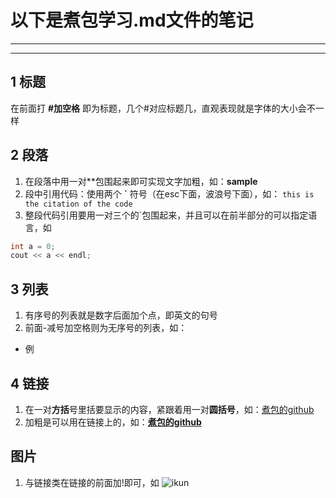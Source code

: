 # 以下是煮包学习.md文件的笔记
***
***
## 1 标题
在前面打 **#加空格** 即为标题，几个#对应标题几，直观表现就是字体的大小会不一样
## 2 段落
1. 在段落中用一对**包围起来即可实现文字加粗，如：**sample**
2. 段中引用代码：使用两个 **\`** 符号（在esc下面，波浪号下面），如：  `this is the citation of the code`
3. 整段代码引用要用一对三个的\`包围起来，并且可以在前半部分的可以指定语言，如
```c++
int a = 0;
cout << a << endl;
```
## 3 列表
1. 有序号的列表就是数字后面加个点，即英文的句号
2. 前面-减号加空格则为无序号的列表，如：
- 例
## 4 链接
1. 在一对**方括**号里括要显示的内容，紧跟着用一对**圆括号**，如：[煮包的github](https://github.com/heng-jack)
2. 加粗是可以用在链接上的，如：**[煮包的github](https://github.com/heng-jack)**
## 图片
1. 与链接类在链接的前面加!即可，如 ![ikun](https://cn.bing.com/images/search?view=detailV2&ccid=I1%2bBzzoQ&id=4BB59FBAC54FF9A4C565D462E647B4E5E15EE1DB&thid=OIP.I1-BzzoQKsRZkEBWy7ifBgAAAA&mediaurl=https%3a%2f%2fc-ssl.dtstatic.com%2fuploads%2fitem%2f202004%2f21%2f20200421210902_rCFci.thumb.400_0.jpeg&exph=600&expw=400&q=%e8%94%a1%e5%be%90%e5%9d%a4%e5%9b%be%e7%89%87&simid=608047261465325384&FORM=IRPRST&ck=3D7CDB653FF28B5E4AD1C4432BAA87FA&selectedIndex=52&itb=0)
